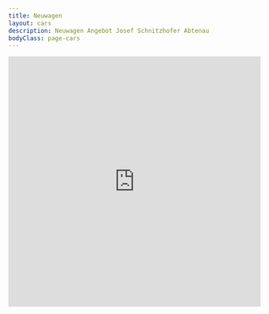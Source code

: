 ```yaml
---
title: Neuwagen
layout: cars
description: Neuwagen Angebot Josef Schnitzhofer Abtenau
bodyClass: page-cars
---
```


<iframe src="https://fahrzeuge.schnitzhofer.at/carousel/?popup=1"
  width="100%"
  height="500px"
  name="Gebrauchtwagen"
  style="border: none; overflow-y: gone;">
  <p>Ihr Browser kann leider keine eingebetteten Frames anzeigen:
  Sie können die eingebettete Seite über den folgenden Verweis aufrufen:
  <a href="fahrzeuge.schnitzhofer.at">SELFHTML</a>
  </p>
</iframe>

